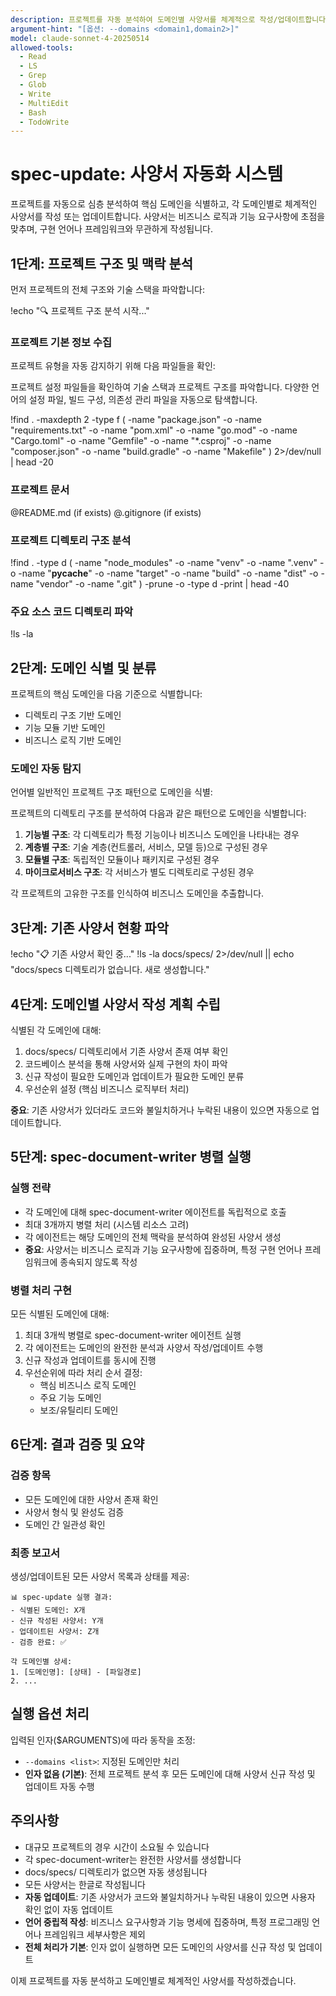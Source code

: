 ```yaml
---
description: 프로젝트를 자동 분석하여 도메인별 사양서를 체계적으로 작성/업데이트합니다 (언어/프레임워크 중립적)
argument-hint: "[옵션: --domains <domain1,domain2>]"
model: claude-sonnet-4-20250514
allowed-tools:
  - Read
  - LS
  - Grep
  - Glob
  - Write
  - MultiEdit
  - Bash
  - TodoWrite
---
```


# spec-update: 사양서 자동화 시스템

프로젝트를 자동으로 심층 분석하여 핵심 도메인을 식별하고, 각 도메인별로 체계적인 사양서를 작성 또는 업데이트합니다.
사양서는 비즈니스 로직과 기능 요구사항에 초점을 맞추며, 구현 언어나 프레임워크와 무관하게 작성됩니다.

## 1단계: 프로젝트 구조 및 맥락 분석

먼저 프로젝트의 전체 구조와 기술 스택을 파악합니다:

!echo "🔍 프로젝트 구조 분석 시작..."

### 프로젝트 기본 정보 수집
프로젝트 유형을 자동 감지하기 위해 다음 파일들을 확인:

프로젝트 설정 파일들을 확인하여 기술 스택과 프로젝트 구조를 파악합니다.
다양한 언어의 설정 파일, 빌드 구성, 의존성 관리 파일을 자동으로 탐색합니다.

!find . -maxdepth 2 -type f \( -name "package.json" -o -name "requirements.txt" -o -name "pom.xml" -o -name "go.mod" -o -name "Cargo.toml" -o -name "Gemfile" -o -name "*.csproj" -o -name "composer.json" -o -name "build.gradle" -o -name "Makefile" \) 2>/dev/null | head -20

### 프로젝트 문서
@README.md (if exists)
@.gitignore (if exists)

### 프로젝트 디렉토리 구조 분석
!find . -type d \( -name "node_modules" -o -name "venv" -o -name ".venv" -o -name "__pycache__" -o -name "target" -o -name "build" -o -name "dist" -o -name "vendor" -o -name ".git" \) -prune -o -type d -print | head -40

### 주요 소스 코드 디렉토리 파악
!ls -la

## 2단계: 도메인 식별 및 분류

프로젝트의 핵심 도메인을 다음 기준으로 식별합니다:
- 디렉토리 구조 기반 도메인
- 기능 모듈 기반 도메인  
- 비즈니스 로직 기반 도메인

### 도메인 자동 탐지
언어별 일반적인 프로젝트 구조 패턴으로 도메인을 식별:

프로젝트의 디렉토리 구조를 분석하여 다음과 같은 패턴으로 도메인을 식별합니다:

1. **기능별 구조**: 각 디렉토리가 특정 기능이나 비즈니스 도메인을 나타내는 경우
2. **계층별 구조**: 기술 계층(컨트롤러, 서비스, 모델 등)으로 구성된 경우
3. **모듈별 구조**: 독립적인 모듈이나 패키지로 구성된 경우
4. **마이크로서비스 구조**: 각 서비스가 별도 디렉토리로 구성된 경우

각 프로젝트의 고유한 구조를 인식하여 비즈니스 도메인을 추출합니다.

## 3단계: 기존 사양서 현황 파악

!echo "📋 기존 사양서 확인 중..."
!ls -la docs/specs/ 2>/dev/null || echo "docs/specs 디렉토리가 없습니다. 새로 생성합니다."

## 4단계: 도메인별 사양서 작성 계획 수립

식별된 각 도메인에 대해:
1. docs/specs/ 디렉토리에서 기존 사양서 존재 여부 확인
2. 코드베이스 분석을 통해 사양서와 실제 구현의 차이 파악
3. 신규 작성이 필요한 도메인과 업데이트가 필요한 도메인 분류
4. 우선순위 설정 (핵심 비즈니스 로직부터 처리)

**중요**: 기존 사양서가 있더라도 코드와 불일치하거나 누락된 내용이 있으면 자동으로 업데이트합니다.

## 5단계: spec-document-writer 병렬 실행

### 실행 전략
- 각 도메인에 대해 spec-document-writer 에이전트를 독립적으로 호출
- 최대 3개까지 병렬 처리 (시스템 리소스 고려)
- 각 에이전트는 해당 도메인의 전체 맥락을 분석하여 완성된 사양서 생성
- **중요**: 사양서는 비즈니스 로직과 기능 요구사항에 집중하며, 특정 구현 언어나 프레임워크에 종속되지 않도록 작성

### 병렬 처리 구현

모든 식별된 도메인에 대해:
1. 최대 3개씩 병렬로 spec-document-writer 에이전트 실행
2. 각 에이전트는 도메인의 완전한 분석과 사양서 작성/업데이트 수행
3. 신규 작성과 업데이트를 동시에 진행
4. 우선순위에 따라 처리 순서 결정:
   - 핵심 비즈니스 로직 도메인
   - 주요 기능 도메인
   - 보조/유틸리티 도메인

## 6단계: 결과 검증 및 요약

### 검증 항목
- 모든 도메인에 대한 사양서 존재 확인
- 사양서 형식 및 완성도 검증
- 도메인 간 일관성 확인

### 최종 보고서
생성/업데이트된 모든 사양서 목록과 상태를 제공:

```
📊 spec-update 실행 결과:
- 식별된 도메인: X개
- 신규 작성된 사양서: Y개  
- 업데이트된 사양서: Z개
- 검증 완료: ✅

각 도메인별 상세:
1. [도메인명]: [상태] - [파일경로]
2. ...
```

## 실행 옵션 처리

입력된 인자($ARGUMENTS)에 따라 동작을 조정:
- `--domains <list>`: 지정된 도메인만 처리
- **인자 없음 (기본)**: 전체 프로젝트 분석 후 모든 도메인에 대해 사양서 신규 작성 및 업데이트 자동 수행

## 주의사항

- 대규모 프로젝트의 경우 시간이 소요될 수 있습니다
- 각 spec-document-writer는 완전한 사양서를 생성합니다
- docs/specs/ 디렉토리가 없으면 자동 생성됩니다
- 모든 사양서는 한글로 작성됩니다
- **자동 업데이트**: 기존 사양서가 코드와 불일치하거나 누락된 내용이 있으면 사용자 확인 없이 자동 업데이트
- **언어 중립적 작성**: 비즈니스 요구사항과 기능 명세에 집중하며, 특정 프로그래밍 언어나 프레임워크 세부사항은 제외
- **전체 처리가 기본**: 인자 없이 실행하면 모든 도메인의 사양서를 신규 작성 및 업데이트

이제 프로젝트를 자동 분석하고 도메인별로 체계적인 사양서를 작성하겠습니다.